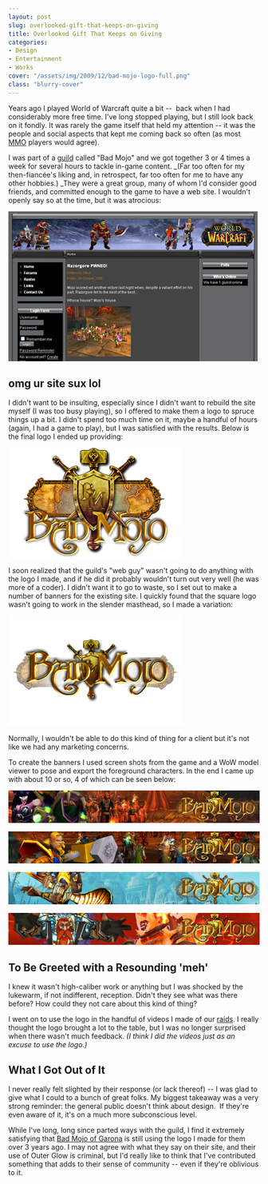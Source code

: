 ```yaml
---
layout: post
slug: overlooked-gift-that-keeps-on-giving
title: Overlooked Gift That Keeps on Giving
categories:
- Design
- Entertainment
- Works
cover: "/assets/img/2009/12/bad-mojo-logo-full.png"
class: "blurry-cover"
---
```


Years ago I played World of Warcraft quite a bit --  back when I had considerably more free time. I've long stopped playing, but I still look back on it fondly. It was rarely the game itself that held my attention -- it was the people and social aspects that kept me coming back so often (as most [MMO](http://en.wikipedia.org/wiki/Massively_multiplayer_online_game) players would agree).

I was part of a [guild](http://en.wikipedia.org/wiki/Player_guild) called "Bad Mojo" and we got together 3 or 4 times a week for several hours to tackle in-game content. _(Far too often for my then-fiancée's liking and, in retrospect, far too often for me to have any other hobbies.) _They were a great group, many of whom I'd consider good friends, and committed enough to the game to have a web site. I wouldn't openly say so at the time, but it was atrocious:

![Bad Mojo's site, circa 2006](/assets/img/2009/12/bad-mojo-site.jpg)

## omg ur site sux lol


I didn't want to be insulting, especially since I didn't want to rebuild the site myself (I was too busy playing), so I offered to make them a logo to spruce things up a bit. I didn't spend too much time on it, maybe a handful of hours (again, I had a game to play), but I was satisfied with the results. Below is the final logo I ended up providing:

![I considered this to be the "full" logo.](/assets/img/2009/12/bad-mojo-logo-full.png)

I soon realized that the guild's "web guy" wasn't going to do anything with the logo I made, and if he did it probably wouldn't turn out very well (he was more of a coder). I didn't want it to go to waste, so I set out to make a number of banners for the existing site. I quickly found that the square logo wasn't going to work in the slender masthead, so I made a variation:

![This was a more slim version of the logo for use on the existing site.](/assets/img/2009/12/bad-mojo-logo-slim.png)

Normally, I wouldn't be able to do this kind of thing for a client but it's not like we had any marketing concerns.

To create the banners I used screen shots from the game and a WoW model viewer to pose and export the foreground characters. In the end I came up with about 10 or so, 4 of which can be seen below:

![bm-header01](/assets/img/2009/12/bm-header01.jpg)

![bm-header03](/assets/img/2009/12/bm-header03.jpg)





![bm-header05](/assets/img/2009/12/bm-header04.jpg)

![bm-header06](/assets/img/2009/12/bm-header08.jpg)


## To Be Greeted with a Resounding 'meh'


I knew it wasn't high-caliber work or anything but I was shocked by the lukewarm, if not indifferent, reception. Didn't they see what was there before? How could they not care about this kind of thing?

I went on to use the logo in the handful of videos I made of our [raids](http://en.wikipedia.org/wiki/Raid_%28gaming%29). I really thought the logo brought a lot to the table, but I was no longer surprised when there wasn't much feedback. _(I think I did the videos just as an excuse to use the logo.)_

## What I Got Out of It

I never really felt slighted by their response (or lack thereof) -- I was glad to give what I could to a bunch of great folks. My biggest takeaway was a very strong reminder: the general public doesn't think about design.  If they're even aware of it, it's on a much more subconscious level.

While I've long, long since parted ways with the guild, I find it extremely satisfying that [Bad Mojo of Garona](http://badmojo.guildomatic.com/) is still using the logo I made for them over 3 years ago. I may not agree with what they say on their site, and their use of Outer Glow is criminal, but I'd really like to think that I've contributed something that adds to their sense of community -- even if they're oblivious to it.

